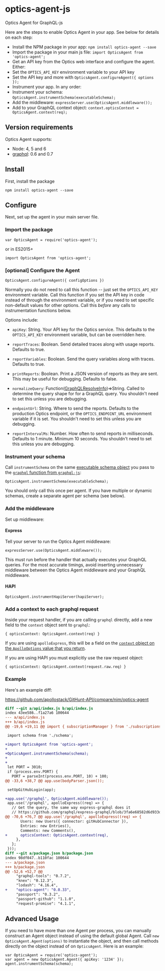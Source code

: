 # optics-agent-js
Optics Agent for GraphQL-js

Here are the steps to enable Optics Agent in your app. See below for details on each step:
* Install the NPM package in your app: `npm install optics-agent --save`
* Import the package in your main js file: `import OpticsAgent from 'optics-agent';`
* Get an API key from the Optics web interface and configure the agent. Either:
 * Set the `OPTICS_API_KEY` environment variable to your API key
 * Set the API key and more with `OpticsAgent.configureAgent({ options });`
* Instrument your app. In any order:
 * Instrument your schema: `OpticsAgent.instrumentSchema(executableSchema);`
 * Add the middleware: `expressServer.use(OpticsAgent.middleware());`
 * Add to your GraphQL context object: `context.opticsContext = OpticsAgent.context(req);`

## Version requirements

Optics Agent supports:

* Node: 4, 5 and 6
* [graphql](https://www.npmjs.com/package/graphql): 0.6 and 0.7

## Install

First, install the package

```
npm install optics-agent --save
```

## Configure

Next, set up the agent in your main server file.

### Import the package

```
var OpticsAgent = require('optics-agent');
```

or in ES2015+

```
import OpticsAgent from 'optics-agent';
```

### [optional] Configure the Agent

```
OpticsAgent.configureAgent({ configOptions })
```

Normally you do not need to call this function -- just set the `OPTICS_API_KEY` environment variable. Call this function if you set the API key in code instead of through the environment variable, or if you need to set specific non-default values for other options. Call this _before_ any calls to instrumentation functions below.

Options include:

* `apiKey`: String. Your API key for the Optics service. This defaults to the `OPTICS_API_KEY` environment variable, but can be overridden here.

* `reportTraces`: Boolean. Send detailed traces along with usage reports. Defaults to true.

* `reportVariables`: Boolean. Send the query variables along with traces. Defaults to true.

* `printReports`: Boolean. Print a JSON version of reports as they are sent. This may be useful for debugging. Defaults to false.

* `normalizeQuery`: Function([GraphQLResolveInfo](http://graphql.org/graphql-js/type/#graphqlobjecttype))⇒String. Called to determine the query shape for for a GraphQL query. You shouldn't need to set this unless you are debugging.

* `endpointUrl`: String. Where to send the reports. Defaults to the production Optics endpoint, or the `OPTICS_ENDPOINT_URL` environment variable if it is set. You shouldn't need to set this unless you are debugging.

* `reportIntervalMs`: Number. How often to send reports in milliseconds. Defaults to 1 minute. Minimum 10 seconds. You shouldn't need to set this unless you are debugging.


### Instrument your schema

Call `instrumentSchema` on the same [executable schema object](http://graphql.org/graphql-js/type/#graphqlschema) you pass to the [`graphql` function from `graphql-js`](http://graphql.org/graphql-js/graphql/#graphql):

```
OpticsAgent.instrumentSchema(executableSchema);
```

You should only call this once per agent. If you have multiple or dynamic schemas, create a separate agent per schema (see below).

### Add the middleware

Set up middleware:

#### Express

Tell your server to run the Optics Agent middleware:

```
expressServer.use(OpticsAgent.middleware());
```

This must run before the handler that actually executes your GraphQL queries.  For the most accurate timings, avoid inserting unnecessary middleware between the Optics Agent middleware and your GraphQL middleware.

#### HAPI
```
OpticsAgent.instrumentHapiServer(hapiServer);
```


### Add a context to each graphql request

Inside your request handler, if you are calling `graphql` directly, add a new
field to the `context` object sent to `graphql`:

```
{ opticsContext: OpticsAgent.context(req) }
```

If you are using `apolloExpress`, this will be a field on
the
[`context` object on the `ApolloOptions` value that you return](http://dev.apollodata.com/tools/apollo-server/setup.html#options-function).

If you are using HAPI you must explicitly use the raw request object:
```
{ opticsContext: OpticsAgent.context(request.raw.req) }
```

### Example

Here's an example diff:

https://github.com/apollostack/GitHunt-API/compare/nim/optics-agent

```diff
diff --git a/api/index.js b/api/index.js
index 43ee586..f1a27a6 100644
--- a/api/index.js
+++ b/api/index.js
@@ -19,6 +19,11 @@ import { subscriptionManager } from './subscriptions';

 import schema from './schema';

+import OpticsAgent from 'optics-agent';
+
+OpticsAgent.instrumentSchema(schema);
+
+
 let PORT = 3010;
 if (process.env.PORT) {
   PORT = parseInt(process.env.PORT, 10) + 100;
@@ -33,6 +38,7 @@ app.use(bodyParser.json());

 setUpGitHubLogin(app);

+app.use('/graphql', OpticsAgent.middleware());
 app.use('/graphql', apolloExpress((req) => {
   // Get the query, the same way express-graphql does it
   // https://github.com/graphql/express-graphql/blob/3fa6e68582d6d933d37fa9e841da5d2aa39261cd/src/index.js#L257
@@ -70,6 +76,7 @@ app.use('/graphql', apolloExpress((req) => {
       Users: new Users({ connector: gitHubConnector }),
       Entries: new Entries(),
       Comments: new Comments(),
+      opticsContext: OpticsAgent.context(req),
     },
   };
 }));
diff --git a/package.json b/package.json
index 98df047..b110fac 100644
--- a/package.json
+++ b/package.json
@@ -52,6 +52,7 @@
     "graphql-tools": "0.7.2",
     "knex": "0.12.3",
     "lodash": "4.16.4",
+    "optics-agent": "0.0.33",
     "passport": "0.3.2",
     "passport-github": "1.1.0",
     "request-promise": "4.1.1",
```

## Advanced Usage

If you need to have more than one Agent per process, you can manually construct an Agent object instead of using the default global Agent. Call `new OpticsAgent.Agent(options)` to instantiate the object, and then call methods directly on the object instead of on `OpticsAgent`. Here is an example:

```
var OpticsAgent = require('optics-agent');
var agent = new OpticsAgent.Agent({ apiKey: '1234' });
agent.instrumentSchema(schema);
```
